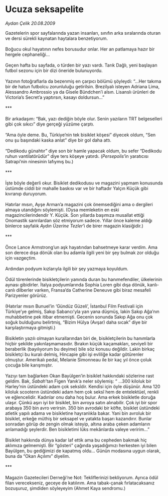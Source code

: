 # Ucuza seksapelite

*Aydan Çelik 20.08.2009*

<div class="taraf_structure_2col_1zq">
<div class="margen_n">



 <p>Gazetelerin spor sayfalarında yazan insanları, sınıfın arka sıralarında oturan ve dersi sürekli kaynatan haytalara benzetiyorum. <br/><br/>Boğucu okul hayatının nefes borusudur onlar. Her an patlamaya hazır bir hergele cephaneliği...<br/><br/>Geçen hafta bu sayfada, o türden bir yazı vardı. Tarık Dağlı, yeni başlayan futbol sezonu için bir dizi öneride bulunuyordu. <br/><br/>Yazının fotoğraflarla da bezenmiş en çarpıcı bölümü şöyleydi: “...Her takıma bir de hatun futbolcu zorunluluğu getirilsin. Brezilyalı isteyen Adriana Lima, Alessandro Ambrossio ya da Gisele Bündchen’i alsın. Lisanslı ürünleri de Victoria’s Secret’a yaptırsın, kasayı doldursun...” <br/><br/>*** <br/><br/>Bir arkadaşım: “Bak, yazı dediğin böyle olur. Senin yazıların TRT belgeselleri gibi çok sıkıcı” diye gerçeği yüzüme çarptı. <br/><br/>“Ama öyle deme. Bu, Türkiye’nin tek bisiklet köşesi” diyecek oldum, “Sen onu şu başındaki kaska anlat” diye bir gol daha attı. <br/><br/>“Dedikodu günahtır” diye son bir hamle yapacak oldum, bu sefer “Dedikodu ruhun vantilatörüdür” diye ters köşeye yatırdı. (<i>Persepolis</i>’in yaratıcısı Satrapi’nin ninesinin lafıymış bu.) <br/><br/>*** <br/><br/>İşte böyle değerli okur. Bisiklet dedikodusu ve magazini yapmam konusunda üstümde ciddi bir mahalle baskısı var ve bir haftadır Yalçın Küçük gibi kıvranıp duruyorum. <br/><br/>Hatırlar mısın, Ayşe Arman’a magazini çok önemsediğini ama o dergileri almaya utandığını söylemişti. (Oysa memleketin en eski magazincilerindendir Y. Küçük. Son yıllarda başımıza musallat ettiği Onomastik sanrılardan söz etmiyorum sadece. Yıllar önce kaleme aldığı binlerce sayfalık <i>Aydın Üzerine Tezler</i>’i de birer magazin klasiğidir.) <br/><br/>*** <br/><br/>Önce Lance Armstrong’un aşk hayatından bahsetmeye karar verdim. Ama son derece dışa dönük olan bu adamla ilgili yeni bir şey bulmak zor olduğu için vazgeçtim. <br/><br/>Ardından podyum kızlarıyla ilgili bir şey yazmaya koyuldum. <br/><br/>Ödül törenlerinde bisikletçilerin yanında duran bu hanımefendiler, ülkelerinin aynası gibidirler. İtalya podyumlarında Sophia Loren gibi dışa dönük, kanlı-canlı dilberler varken, Fransa’da Catherine Deneuve gibi biraz mesafeli Parizyenler görürüz. <br/><br/>(Hatırlar mısın Bunuel’in ‘Gündüz Güzeli’, İstanbul Film Festivali için Türkiye’ye gelmiş, Sakıp Sabancı’yla yan yana düşmüş, lakin Sakıp Ağa’nın muhabbetine pek itibar etmemişti. Gecenin sonunda Sakıp Ağa onu çok soğuk bulduğunu belirtmiş, “Bizim Hülya (Avşar) daha sıcak” diye bir karşılaştırmaya gitmişti.) <br/><br/>Bisikletin yazılı olmayan kurallarından biri de, bisikletçilerin bu hanımlarla hiçbir şekilde yakınlaşmamasıdır. Bırakın küçük kaçamakları, seviyeli bir beraberlik (bayılıyorum bu deyime) bile söz konusu değildir. Lakin birkaç bisikletçi bu kuralı delmiş, Hincapie gibi işi evliliğe kadar götürenler olmuştur. Amerikalı pedal, Melanie Simonneau ile bir kaç yıl önce çoluk çocuğa bile karışmıştır. <br/><br/>Yazıyı tam bağlarken Okan Bayülgen’in bisiklet hakkındaki sözlerine rast geldim. Bak, <i>Sabah</i>’tan Figen Yanık’a neler söylemiş: “ ...300 kiloluk bir Harley’nin üstündeki adam çok seksîdir. Kendisi için öyle düşünür. Ama 120 kiloluk scooterın üstündeki adam hem çok seksî hem de entelektüel, renkli ve eğlencelidir. Kadınlar onu daha hoş bulur. Ama erkek bisikletle doruğa ulaşır. Çünkü aşırı iyi bir bisiklet, bin avroya satın alınabilir. Çok iyi bir spor arabaya 350 bin avro verirsin. 350 bin avrodaki bir köfte, bisiklet üstündeki atletik yapılı adama ve bisikletine hayranlıkla bakar. Yani bin avroluk bir bisiklet, erkeğe müthiş bir seksapel ve yatakta başarı kazandırır. Bunlar sonradan görüp de zengin olmak isteyip, altına araba çeken adamların anlamadığı şeylerdir. Ben bisikletimi lüks mekânlarda valeye veririm...” <br/><br/>Bisiklet hakkında dünya kadar laf ettik ama bu cepheden bakmak hiç aklımıza gelmemişti. Bir “gösteri” çağında yaşadığımızı herkesten iyi bilen Bayülgen, bu gediğimizi de kapatmış oldu... Günün modasına uygun olarak, buna da “Okan Açılımı” diyelim. <br/><br/>*** <br/><br/>Magazin Gazetecileri Derneği’ne Not: Tekliflerinizi bekliyorum. Ayrıca ödül filan verecekseniz, geceye de katılırım. Ama tabak-çanak fırlatacaksanız bozuşuruz, şimdiden söyleyeyim (Ahmet Kaya sendromu.)</p>
<br/>
<br/>
<br/>



<br/>


<div id="taraf_not">
</div>

</div>


</div>
